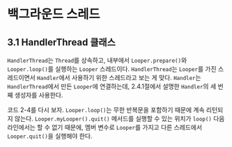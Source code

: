 # 백그라운드 스레드
## 3.1 HandlerThread 클래스
`HandlerThread`는 `Thread`를 상속하고, 내부에서 `Looper.prepare()`와 `Looper.loop()`를 실행하는 `Looper` 스레드이다. `HandlerThread`는 `Looper`를 가진 스레드이면서 `Handler`에서 사용하기 위한 스레드라고 보는 게 맞다. `Handler`는 `HandlerThread`에서 만든 `Looper`에 연결하는데, 2.4.1절에서 설명한 `Handler`의 세 번째 생성자를 사용한다.

코드 2-4를 다시 보자. `Looper.loop()`는 무한 반복문을 포함하기 때문에 계속 리턴되지 않는다. `Looper.myLooper().quit()` 메서드를 실행할 수 있는 위치가 `loop()` 다음 라인에서는 할 수 없기 때문에, 멤버 변수로 `Looper`를 가지고 다른 스레드에서 `Looper.quit()`을 실행해야 한다.
